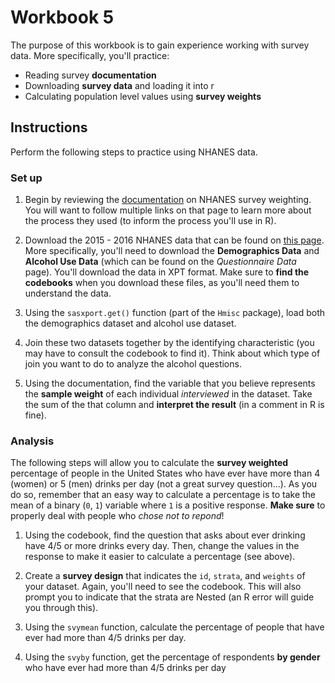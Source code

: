 # Workbook 5

The purpose of this workbook is to gain experience working with survey data. More specifically, you'll practice:

-   Reading survey **documentation**
-   Downloading **survey data** and loading it into r
-   Calculating population level values using **survey weights**

## Instructions

Perform the following steps to practice using NHANES data.

### Set up

1.  Begin by reviewing the [documentation](https://www.cdc.gov/nchs/nhanes/about_nhanes.htm) on NHANES survey weighting. You will want to follow multiple links on that page to learn more about the process they used (to inform the process you'll use in R).

2.  Download the 2015 - 2016 NHANES data that can be found on [this page](https://wwwn.cdc.gov/nchs/nhanes/Default.aspx). More specifically, you'll need to download the **Demographics Data** and **Alcohol Use Data** (which can be found on the *Questionnaire Data* page). You'll download the data in XPT format. Make sure to **find the codebooks** when you download these files, as you'll need them to understand the data.

3.  Using the `sasxport.get()` function (part of the `Hmisc` package), load both the demographics dataset and alcohol use dataset.

4.  Join these two datasets together by the identifying characteristic (you may have to consult the codebook to find it). Think about which type of join you want to do to analyze the alcohol questions.

5.  Using the documentation, find the variable that you believe represents the **sample weight** of each individual *interviewed* in the dataset. Take the sum of the that column and **interpret the result** (in a comment in R is fine).

### Analysis

The following steps will allow you to calculate the **survey weighted** percentage of people in the United States who have ever have more than 4 (women) or 5 (men) drinks per day (not a great survey question...). As you do so, remember that an easy way to calculate a percentage is to take the mean of a binary (`0`, `1`) variable where `1` is a positive response. **Make sure** to properly deal with people who *chose not to repond*!

1.  Using the codebook, find the question that asks about ever drinking have 4/5 or more drinks every day. Then, change the values in the response to make it easier to calculate a percentage (see above).

2.  Create a **survey design** that indicates the `id`, `strata`, and `weights` of your dataset. Again, you'll need to see the codebook. This will also prompt you to indicate that the strata are Nested (an R error will guide you through this).

3.  Using the `svymean` function, calculate the percentage of people that have ever had more than 4/5 drinks per day.

4.  Using the `svyby` function, get the percentage of respondents **by gender** who have ever had more than 4/5 drinks per day
